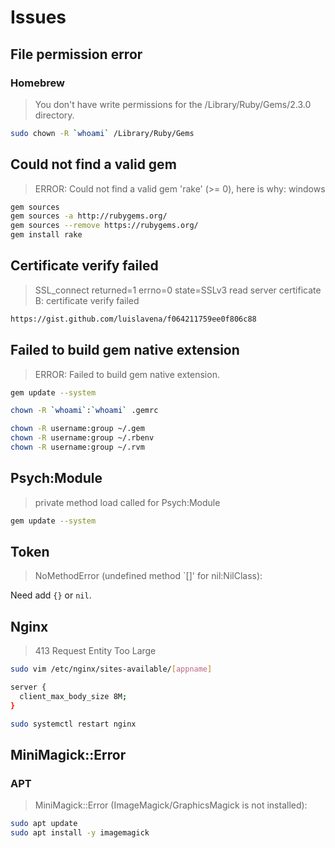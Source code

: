 # Issues

## File permission error

### Homebrew

> You don't have write permissions for the /Library/Ruby/Gems/2.3.0 directory.

```sh
sudo chown -R `whoami` /Library/Ruby/Gems
```

## Could not find a valid gem

> ERROR: Could not find a valid gem 'rake' (>= 0), here is why: windows

```sh
gem sources
gem sources -a http://rubygems.org/
gem sources --remove https://rubygems.org/
gem install rake
```

## Certificate verify failed

> SSL_connect returned=1 errno=0 state=SSLv3 read server certificate B: certificate verify failed

```sh
https://gist.github.com/luislavena/f064211759ee0f806c88
```

## Failed to build gem native extension

> ERROR: Failed to build gem native extension.

```sh
gem update --system
```

```sh
chown -R `whoami`:`whoami` .gemrc
```

```sh
chown -R username:group ~/.gem
chown -R username:group ~/.rbenv
chown -R username:group ~/.rvm
```

## Psych:Module

> private method load called for Psych:Module

```sh
gem update --system
```

## Token

> NoMethodError (undefined method `[]' for nil:NilClass):

Need add `{}` or `nil`.

## Nginx

> 413 Request Entity Too Large

```sh
sudo vim /etc/nginx/sites-available/[appname]

server {
  client_max_body_size 8M;
}
```

```sh
sudo systemctl restart nginx
```

## MiniMagick::Error

### APT

> MiniMagick::Error (ImageMagick/GraphicsMagick is not installed):

```sh
sudo apt update
sudo apt install -y imagemagick
```

